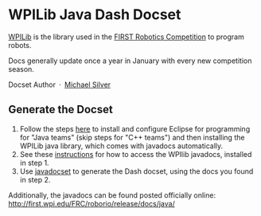 WPILib Java Dash Docset
=======================

[WPILib](http://wp.wpi.edu/wpilib/) is the library used in the [FIRST Robotics Competition](http://www.firstinspires.org/robotics/frc) to program robots.

Docs generally update once a year in January with every new competition season.

Docset Author&ensp;·&ensp;[Michael Silver](https://github.com/michaelsilver)

## Generate the Docset
  1. Follow the steps [here](https://wpilib.screenstepslive.com/s/4485/m/13809/l/145002-installing-eclipse-c-java) to install and configure Eclipse for programming for "Java teams" (skip steps for "C++ teams") and then installing the WPILib java library, which comes with javadocs automatically.
  2. See these [instructions](http://wpilib.screenstepslive.com/s/4485/m/13809/l/272787-frc-java-wpilib-api-documentation) for how to access the WPIlib javadocs, installed in step 1.
  3. Use [javadocset](https://github.com/Kapeli/javadocset) to generate the Dash docset, using the docs you found in step 2.

Additionally, the javadocs can be found posted officially online: http://first.wpi.edu/FRC/roborio/release/docs/java/
